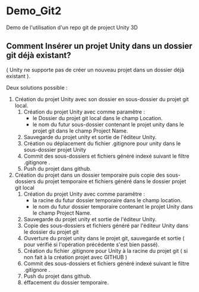 # Demo_Git2

Demo de l'utilisation d'un repo git de project Unity 3D

## Comment Insérer un projet Unity dans un dossier git déjà existant?

( Unity ne supporte pas de créer un nouveau projet dans un dossier déjà existant ).

Deux solutions possible :

1. Création du projet Unity avec son dossier en sous-dossier du projet git local.
    1. Création du projet Unity avec comme paramêtre :
        * le Dossier du projet git local dans le champ Location.
        * le nom du futur sous-dossier contenant le projet unity dans le projet git dans le champ Project Name.
    2. Sauvegarde du projet unity et sortie de l'éditeur Unity.
    3. Création ou déplacement du fichier .gitignore pour unity dans le sous-dossier projet Unity
    4. Commit des sous-dossiers et fichiers généré indexé suivant le filtre .gitignore .
    5. Push du projet dans github.
2. Création du projet dans un dossier temporaire puis copie des sous-dossiers du projet temporaire et fichiers généré dans le dossier projet git local
    1. Création du projet Unity avec comme paramêtre :
        * la racine du futur dossier temporaire dans le champ location.
        * le nom du futur dossier temporaire contenant le projet Unity dans le champ Project Name.
    2. Sauvegarde du projet unity et sortie de l'éditeur Unity.
    3. Copie des sous-dossiers et fichiers généré par l'éditeur Unity dans le dossier du projet git
    4. Ouverture du projet unity dans le projet git, sauvegarde et sortie ( pour vérifié si l'opération précédente s'est bien passé).
    5. Création du fichier .gitignore pour Unity à la racine du projet git ( si non fait à la création projet avec GITHUB )
    6. Commit des sous-dossiers et fichiers généré indexé suivant le filtre .gitignore .
    7. Push du projet dans github.
    8. éffacement du dossier temporaire.
